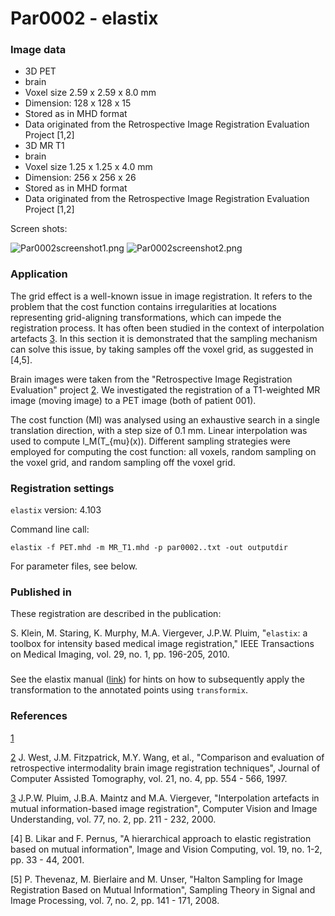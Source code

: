 # Par0002 - elastix

###  Image data

* 3D PET
* brain
* Voxel size 2.59 x 2.59 x 8.0 mm
* Dimension: 128 x 128 x 15
* Stored as in MHD format
* Data originated from the Retrospective Image Registration Evaluation Project [1,2]
* 3D MR T1
* brain
* Voxel size 1.25 x 1.25 x 4.0 mm
* Dimension: 256 x 256 x 26
* Stored as in MHD format
* Data originated from the Retrospective Image Registration Evaluation Project [1,2]

Screen shots:

![Par0002screenshot1.png][1]   ![Par0002screenshot2.png][2]

###  Application

The grid effect is a well-known issue in image registration. It refers to the problem that the cost function contains irregularities at locations representing grid-aligning transformations, which can impede the registration process. It has often been studied in the context of interpolation artefacts [3]. In this section it is demonstrated that the sampling mechanism can solve this issue, by taking samples off the voxel grid, as suggested in [4,5].

Brain images were taken from the "Retrospective Image Registration Evaluation" project [2]. We investigated the registration of a T1-weighted MR image (moving image) to a PET image (both of patient 001).

The cost function (MI) was analysed using an exhaustive search in a single translation direction, with a step size of 0.1 mm. Linear interpolation was used to compute I_M(T_{mu}(x)). Different sampling strategies were employed for computing the cost function: all voxels, random sampling on the voxel grid, and random sampling off the voxel grid.

###  Registration settings

`elastix` version: 4.103


Command line call:


    elastix -f PET.mhd -m MR_T1.mhd -p par0002..txt -out outputdir

For parameter files, see below.

###  Published in

These registration are described in the publication:

S. Klein, M. Staring, K. Murphy, M.A. Viergever, J.P.W. Pluim, "`elastix`: a toolbox for intensity based medical image registration," IEEE Transactions on Medical Imaging, vol. 29, no. 1, pp. 196-205, 2010.

###

See the elastix manual ([link][3]) for hints on how to subsequently apply the transformation to the annotated points using `transformix`.

###  References

[1]

[2] J. West, J.M. Fitzpatrick, M.Y. Wang, et al., "Comparison and evaluation of retrospective intermodality brain image registration techniques", Journal of Computer Assisted Tomography, vol. 21, no. 4, pp. 554 - 566, 1997.

[3] J.P.W. Pluim, J.B.A. Maintz and M.A. Viergever, "Interpolation artefacts in mutual information-based image registration", Computer Vision and Image Understanding, vol. 77, no. 2, pp. 211 - 232, 2000.

[4] B. Likar and F. Pernus, "A hierarchical approach to elastic registration based on mutual information", Image and Vision Computing, vol. 19, no. 1-2, pp. 33 - 44, 2001.

[5] P. Thevenaz, M. Bierlaire and M. Unser, "Halton Sampling for Image Registration Based on Mutual Information", Sampling Theory in Signal and Image Processing, vol. 7, no. 2, pp. 141 - 171, 2008.

[1]: http://elastix.bigr.nl/wiki/images/thumb/5/5c/Par0002screenshot1.png/387px-Par0002screenshot1.png
[2]: http://elastix.bigr.nl/wiki/images/thumb/2/2d/Par0002screenshot2.png/333px-Par0002screenshot2.png
[3]: http://elastix.isi.uu.nl
